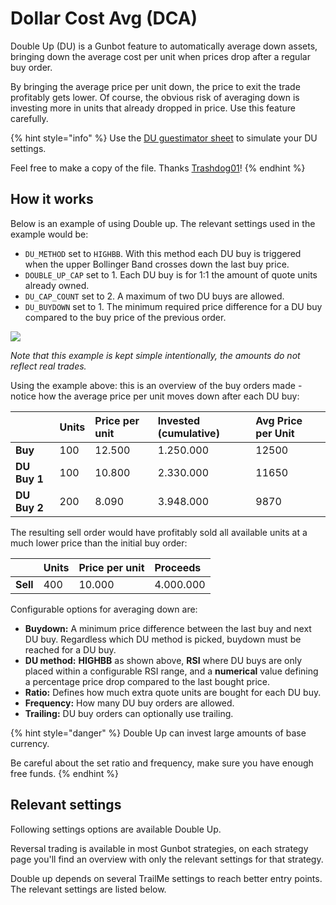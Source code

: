# Dollar Cost Avg \(DCA\)

Double Up \(DU\) is a Gunbot feature to automatically average down assets, bringing down the average cost per unit when prices drop after a regular buy order.

By bringing the average price per unit down, the price to exit the trade profitably gets lower. Of course, the obvious risk of averaging down is investing more in units that already dropped in price. Use this feature carefully.

{% hint style="info" %}
Use the [DU guestimator sheet](https://docs.google.com/spreadsheets/d/1fTqYl-KkqYo1bCTQm1CoS1PcSoWW-oBFf2iLfXYFKyk) to simulate your DU settings.

Feel free to make a copy of the file. Thanks [Trashdog01](https://telegram.me/Trashdog01)!
{% endhint %}

## How it works

Below is an example of using Double up. The relevant settings used in the example would be:

* `DU_METHOD` set to `HIGHBB`. With this method each DU buy is triggered when the upper Bollinger Band crosses down the last buy price.
* `DOUBLE_UP_CAP` set to 1. Each DU buy is for 1:1 the amount of quote units already owned.
* `DU_CAP_COUNT` set to 2. A maximum of two DU buys are allowed.
* `DU_BUYDOWN` set to 1. The minimum required price difference for a DU buy compared to the buy price of the previous order.

![](https://user-images.githubusercontent.com/2372008/43907676-55eda770-9bf6-11e8-8124-60fb0d8d893d.PNG)

_Note that this example is kept simple intentionally, the amounts do not reflect real trades._

Using the example above: this is an overview of the buy orders made - notice how the average price per unit moves down after each DU buy:

|  | **Units** | **Price per unit** | **Invested \(cumulative\)** | **Avg Price per Unit** |
| :--- | :--- | :--- | :--- | :--- |
| **Buy** | 100 | 12.500 | 1.250.000 | 12500 |
| **DU Buy 1** | 100 | 10.800 | 2.330.000 | 11650 |
| **DU Buy 2** | 200 | 8.090 | 3.948.000 | 9870 |

The resulting sell order would have profitably sold all available units at a much lower price than the initial buy order:

|  | **Units** | **Price per unit** | **Proceeds** |
| :--- | :--- | :--- | :--- |
| **Sell** | 400 | 10.000 | 4.000.000 |

Configurable options for averaging down are:

* **Buydown:** A minimum price difference between the last buy and next DU buy. Regardless which DU method is picked, buydown must be reached for a DU buy.
* **DU method:** **HIGHBB** as shown above, **RSI** where DU buys are only placed within a configurable RSI range, and a **numerical** value defining a percentage price drop compared to the last bought price.
* **Ratio:** Defines how much extra quote units are bought for each DU buy.
* **Frequency:** How many DU buy orders are allowed.
* **Trailing:** DU buy orders can optionally use trailing.

{% hint style="danger" %}
Double Up can invest large amounts of base currency.

Be careful about the set ratio and frequency, make sure you have enough free funds.
{% endhint %}

## Relevant settings

Following settings options are available Double Up.

Reversal trading is available in most Gunbot strategies, on each strategy page you'll find an overview with only the relevant settings for that strategy.

Double up depends on several TrailMe settings to reach better entry points. The relevant settings are listed below.

